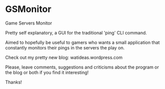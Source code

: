 # GSMonitor
Game Servers Monitor

Pretty self explanatory, a GUI for the traditional 'ping' CLI command.

Aimed to hopefully be useful to gamers who wants a small application that constantly monitors their pings in the servers the play on.

Check out my pretty new blog: watideas.wordpress.com

Please, leave comments, suggestions and criticisms about the program or the blog or both if you find it interesting!

Thanks!
